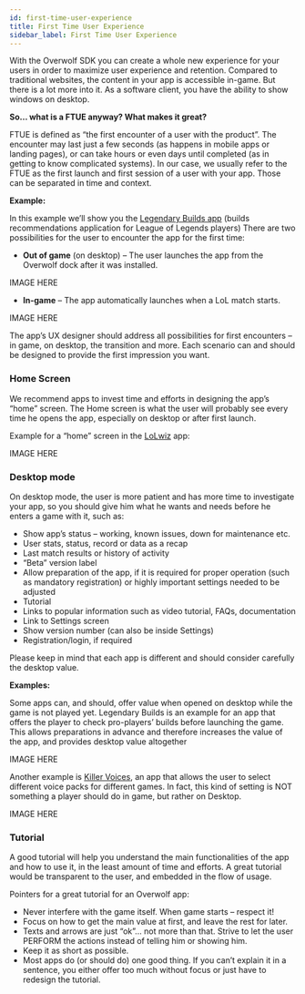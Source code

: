 ```yaml
---
id: first-time-user-experience
title: First Time User Experience
sidebar_label: First Time User Experience
---
```



With the Overwolf SDK you can create a whole new experience for your users in order to maximize user experience and retention.
Compared to traditional websites, the content in your app is accessible in-game. But there is a lot more into it. As a software client, you have the ability to show windows on desktop.

**So… what is a FTUE anyway? What makes it great?**

FTUE is defined as “the first encounter of a user with the product”. 
The encounter may last just a few seconds (as happens in mobile apps or landing pages), or can take hours or even days until completed (as in getting to know complicated systems).
In our case, we usually refer to the FTUE as the first launch and first session of a user with your app. Those can be separated in time and context.

**Example:**

In this example we’ll show you the [Legendary Builds app](https://www.overwolf.com/app/Colorfulstan-Legendary_Builds) (builds recommendations application for League of Legends players)
There are two possibilities for the user to encounter the app for the first time:
* **Out of game** (on desktop) – The user launches the app from the Overwolf dock after it was installed.

IMAGE HERE

* **In-game** – The app automatically launches when a LoL match starts.

IMAGE HERE

The app’s UX designer should address all possibilities for first encounters – in game, on desktop, the transition and more. Each scenario can and should be designed to provide the first impression you want.

### Home Screen

We recommend apps to invest time and efforts in designing the app’s “home” screen.
The Home screen is what the user will probably see every time he opens the app, especially on desktop or after first launch.

Example for a “home” screen in the [LoLwiz](https://www.overwolf.com/app/LoLwiz) app:

IMAGE HERE

### Desktop mode

On desktop mode, the user is more patient and has more time to investigate your app, so you should give him what he wants and needs before he enters a game with it, such as:

* Show app’s status – working, known issues, down for maintenance etc.
* User stats, status, record or data as a recap
* Last match results or history of activity
* “Beta” version label
* Allow preparation of the app, if it is required for proper operation (such as mandatory registration) or highly important settings needed to be adjusted
* Tutorial
* Links to popular information such as video tutorial, FAQs, documentation
* Link to Settings screen
* Show version number (can also be inside Settings)
* Registration/login, if required

Please keep in mind that each app is different and should consider carefully the desktop value.

**Examples:**

Some apps can, and should, offer value when opened on desktop while the game is not played yet. Legendary Builds is an example for an app that offers the player to check pro-players’ builds before launching the game. This allows preparations in advance and therefore increases the value of the app, and provides desktop value altogether

IMAGE HERE

Another example is [Killer Voices](https://www.overwolf.com/app/overwolf-killer_voices), an app that allows the user to select different voice packs for different games. In fact, this kind of setting is NOT something a player should do in game, but rather on Desktop.

IMAGE HERE

### Tutorial

A good tutorial will help you understand the main functionalities of the app and how to use it, in the least amount of time and efforts.
A great tutorial would be transparent to the user, and embedded in the flow of usage.

Pointers for a great tutorial for an Overwolf app:
* Never interfere with the game itself. When game starts – respect it!
* Focus on how to get the main value at first, and leave the rest for later.
* Texts and arrows are just “ok”… not more than that. Strive to let the user PERFORM the actions instead of telling him or showing him.
* Keep it as short as possible.
* Most apps do (or should do) one good thing. If you can’t explain it in a sentence, you either offer too much without focus or just have to redesign the tutorial.
